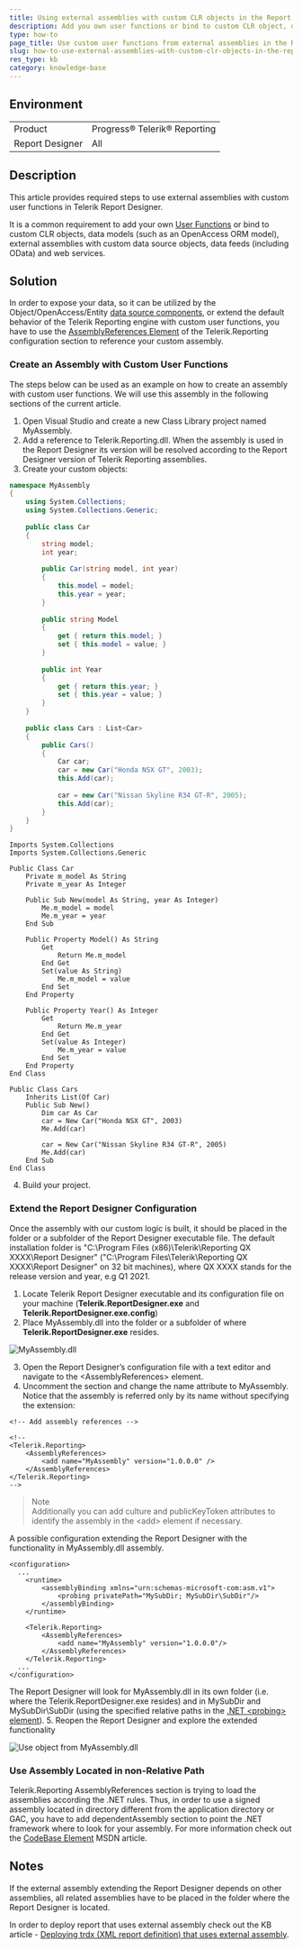 ```yaml
---
title: Using external assemblies with custom CLR objects in the Report Designer
description: Add you own user functions or bind to custom CLR object, data models or custom external assemblies in Telerik Report Designer. 
type: how-to
page_title: Use custom user functions from external assemblies in the Report Designer
slug: how-to-use-external-assemblies-with-custom-clr-objects-in-the-report-designer
res_type: kb
category: knowledge-base
---
```


## Environment
<table>
	<tbody>
		<tr>
			<td>Product</td>
			<td>Progress® Telerik® Reporting</td>
		</tr>
		<tr>
			<td>Report Designer</td>
			<td>All</td>
		</tr>
	</tbody>
</table>


## Description  
This article provides required steps to use external assemblies with custom user functions in Telerik Report Designer.

It is a common requirement to add your own <a href="/expressions-user-functions" target="_blank">User Functions</a> or bind to custom CLR objects, data models (such as an OpenAccess ORM model), external assemblies with custom data source objects, data feeds (including OData) and web services.

## Solution 
In order to expose your data, so it can be utilized by the Object/OpenAccess/Entity <a href="/connecting-to-data-data-source-components" target="_blank">data source components</a>, or extend the default behavior of the Telerik Reporting engine with custom user functions, you have to use the <a href="/configuring-telerik-reporting-assemblyreferences" target="_blank">AssemblyReferences Element</a> of the Telerik.Reporting configuration section to reference your custom assembly.

### Create an Assembly with Custom User Functions
The steps below can be used as an example on how to create an assembly with custom user functions. We will use this assembly in the following sections of the current article.
1. Open Visual Studio and create a new Class Library project named MyAssembly.
2. Add a reference to Telerik.Reporting.dll. When the assembly is used in the Report Designer its version will be resolved according to the Report Designer version of Telerik Reporting assemblies.
3. Create your custom objects:

````C#
namespace MyAssembly
{
    using System.Collections;
    using System.Collections.Generic;
  
    public class Car
    {
        string model;
        int year;
  
        public Car(string model, int year)
        {
            this.model = model;
            this.year = year;
        }
  
        public string Model
        {
            get { return this.model; }
            set { this.model = value; }
        }
  
        public int Year
        {
            get { return this.year; }
            set { this.year = value; }
        }
    }
  
    public class Cars : List<Car>
    {
        public Cars()
        {
            Car car;
            car = new Car("Honda NSX GT", 2003);
            this.Add(car);
  
            car = new Car("Nissan Skyline R34 GT-R", 2005);
            this.Add(car);
        }
    }
}
````
````VB
Imports System.Collections
Imports System.Collections.Generic
 
Public Class Car
    Private m_model As String
    Private m_year As Integer
 
    Public Sub New(model As String, year As Integer)
        Me.m_model = model
        Me.m_year = year
    End Sub
 
    Public Property Model() As String
        Get
            Return Me.m_model
        End Get
        Set(value As String)
            Me.m_model = value
        End Set
    End Property
 
    Public Property Year() As Integer
        Get
            Return Me.m_year
        End Get
        Set(value As Integer)
            Me.m_year = value
        End Set
    End Property
End Class
 
Public Class Cars
    Inherits List(Of Car)
    Public Sub New()
        Dim car As Car
        car = New Car("Honda NSX GT", 2003)
        Me.Add(car)
 
        car = New Car("Nissan Skyline R34 GT-R", 2005)
        Me.Add(car)
    End Sub
End Class
````

4. Build your project.

### Extend the Report Designer Configuration
Once the assembly with our custom logic is built, it should be placed in the folder or a subfolder of the Report Designer executable file. The default installation folder is "C:\Program Files (x86)\Telerik\Reporting QX XXXX\Report Designer" ("C:\Program         Files\Telerik\Reporting QX XXXX\Report Designer" on 32 bit machines), where QX XXXX stands for the release version and year, e.g Q1 2021.

1. Locate Telerik Report Designer executable and its configuration file on your machine (**Telerik.ReportDesigner.exe** and **Telerik.ReportDesigner.exe.config**)
2. Place MyAssembly.dll into the folder or a subfolder of where **Telerik.ReportDesigner.exe** resides.
  
![MyAssembly.dll](./resources/myAssembly.png)  

3. Open the Report Designer’s configuration file with a text editor and navigate to the \<AssemblyReferences\> element.
4. Uncomment the section and change the name attribute to MyAssembly. Notice that the assembly is referred only by its name without specifying the extension:

```
<!-- Add assembly references -->
  
<!--
<Telerik.Reporting>
    <AssemblyReferences>
        <add name="MyAssembly" version="1.0.0.0" />
    </AssemblyReferences>
</Telerik.Reporting>
-->
```

> Note
> <br>
> Additionally you can add culture and publicKeyToken attributes to identify the assembly in the \<add\> element if necessary.

A possible configuration extending the Report Designer with the functionality in MyAssembly.dll assembly.

````
<configuration>
  ...
    <runtime>
        <assemblyBinding xmlns="urn:schemas-microsoft-com:asm.v1">
            <probing privatePath="MySubDir; MySubDir\SubDir"/>
        </assemblyBinding>
    </runtime>
 
    <Telerik.Reporting>
        <AssemblyReferences>
            <add name="MyAssembly" version="1.0.0.0"/>
        </AssemblyReferences>
    </Telerik.Reporting>
  ...
</configuration>
````

The Report Designer will look for MyAssembly.dll in its own folder (i.e. where the Telerik.ReportDesigner.exe resides) and in MySubDir and MySubDir\SubDir (using the specified relative paths in the <a href="http://msdn.microsoft.com/en-US/library/823z9h8w%28v=vs.80%29" target="_blank">.NET \<probing\> element</a>).
5. Reopen the Report Designer and explore the extended functionality

![Use object from MyAssembly.dll](./resources/useObjectFromMyAssembly.png)

### Use Assembly Located in non-Relative Path
Telerik.Reporting AssemblyReferences section is trying to load the assemblies according the .NET rules. Thus, in order to use a signed assembly located in directory different from the application directory or GAC, you have to add dependentAssembly section to point the .NET framework where to look for your assembly. For more information check out the <a href="https://docs.microsoft.com/en-us/dotnet/framework/configure-apps/file-schema/runtime/codebase-element" target="_blank">CodeBase Element</a> MSDN article.

## Notes
If the external assembly extending the Report Designer depends on other assemblies, all related assemblies have to be placed in the folder where the Report Designer is located.

In order to deploy report that uses external assembly check out the KB article - <a href="/knowledge-base/deploying-trdx-(xml-report-definition)-that-uses-external-assembly" target="_blank">Deploying trdx (XML report definition) that uses external assembly</a>.
